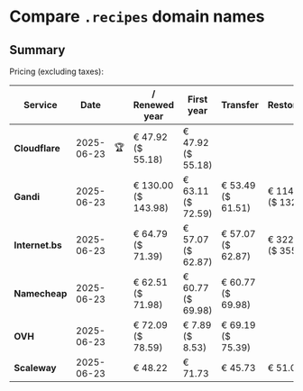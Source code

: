# Compare `.recipes` domain names

## Summary

Pricing (excluding taxes):

| Service | Date |  | / Renewed year | First year | Transfer | Restoration |
|--|--|--|--|--|--|--|
| **Cloudflare** | 2025-06-23 | 🏆 | € 47.92<br>($ 55.18) | € 47.92<br>($ 55.18) |  |  |
| **Gandi** | 2025-06-23 |  | € 130.00<br>($ 143.98) | € 63.11<br>($ 72.59) | € 53.49<br>($ 61.51) | € 114.82<br>($ 132.04) |
| **Internet.bs** | 2025-06-23 |  | € 64.79<br>($ 71.39) | € 57.07<br>($ 62.87) | € 57.07<br>($ 62.87) | € 322.75<br>($ 355.59) |
| **Namecheap** | 2025-06-23 |  | € 62.51<br>($ 71.98) | € 60.77<br>($ 69.98) | € 60.77<br>($ 69.98) |  |
| **OVH** | 2025-06-23 |  | € 72.09<br>($ 78.59) | € 7.89<br>($ 8.53) | € 69.19<br>($ 75.39) |  |
| **Scaleway** | 2025-06-23 |  | € 48.22 | € 71.73 | € 45.73 | € 51.01 |
